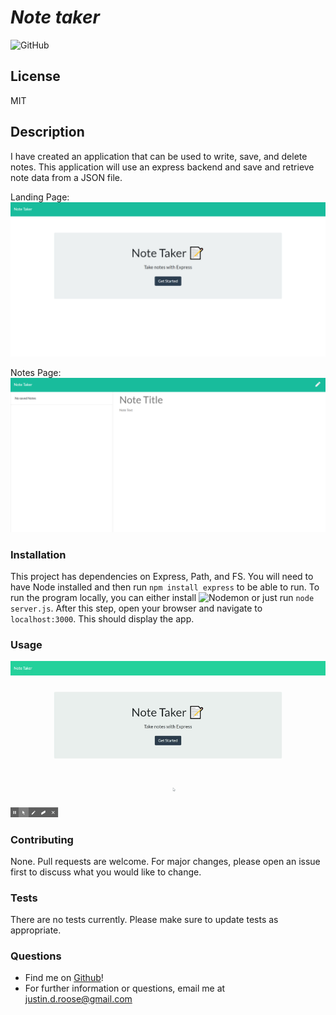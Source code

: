 
# __*Note taker*__
![GitHub](https://img.shields.io/github/license/jdouglasr/note-taker)
## __License__
MIT

## __Description__
I have created an application that can be used to write, save, and delete notes. This application will use an express backend and save and retrieve note data from a JSON file.

Landing Page:
![Landing page of Note-Taker](/pics/index-html.png)

Notes Page:
![Notes page of Note-Taker](/pics/notes-html.png)

### __Installation__
This project has dependencies on Express, Path, and FS.  You will need to have Node installed and then run ```npm install express``` to be able to run.  To run the program locally, you can either install ![Nodemon](https://nodemon.io/) or just run ```node server.js```.  After this step, open your browser and navigate to ```localhost:3000```.  This should display the app.

### __Usage__
![Note-Taker Demo](/pics/Note-Taker.gif)

### __Contributing__
None.  Pull requests are welcome. For major changes, please open an issue first to discuss what you would like to change.

### __Tests__
There are no tests currently.  Please make sure to update tests as appropriate.

### __Questions__
- Find me on [Github](https//github.com/jdouglasr)!
- For further information or questions, email me at justin.d.roose@gmail.com
